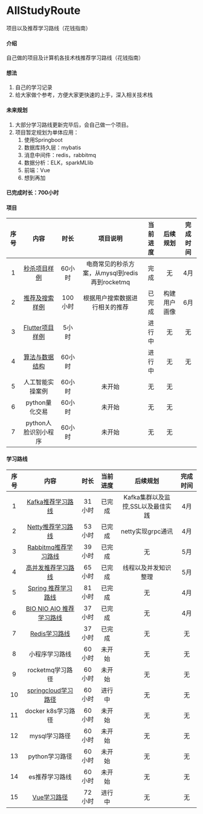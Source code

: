 # AllStudyRoute
项目以及推荐学习路线（花钱指南）

#### 介绍
自己做的项目及计算机各技术栈推荐学习路线（花钱指南）

#### 想法
1. 自己的学习记录
2. 给大家做个参考，方便大家更快速的上手，深入相关技术栈

#### 未来规划
1. 大部分学习路线更新完毕后，会自己做一个项目。
3. 项目暂定规划为单体应用：
    1. 使用Springboot
    2. 数据库持久层：mybatis
    3. 消息中间件：redis，rabbitmq
    4. 数据分析：ELK，sparkMLlib
    5. 前端：Vue
    6. 想到再加

#### 已完成时长：700小时


#### 项目
| 序号| 内容 | 时长 |项目说明|当前进度|后续规划|完成时间|
| :---: | :----: | :----: |:----: |:----: |:----: |:----: |
| 1 | [秒杀项目样例](https://github.com/NewPracticer/SpikeExample)| 60小时|电商常见的秒杀方案，从mysql到redis再到rocketmq|完成|无|4月
| 2 | [推荐及搜索样例](https://github.com/NewPracticer/SearchRecommend)| 100小时|根据用户搜索数据进行相关的推荐|已完成|构建用户画像|6月
| 3 | [Flutter项目样例](https://github.com/NewPracticer/FlutterProjectAndRoute)| 5小时||进行中|无|无
| 4 | [算法与数据结构](https://github.com/NewPracticer/DataStructure)| 60小时||进行中|无|无
| 5 | 人工智能实操案例| 60小时|未开始|无|无
| 6 | python量化交易| 60小时|未开始|无|无
| 7 | python人脸识别小程序| 60小时|未开始|无|无

#### 学习路线 
| 序号| 内容 | 时长 |当前进度|后续规划|完成时间|
| :---: | :----: | :----: |:----: |:----: |:----: |
| 1 | [Kafka推荐学习路线](https://github.com/NewPracticer/KafkaStudyRoute) | 31小时 |已完成 |Kafka集群以及监控,SSL以及最佳实践|4月
| 2 | [Netty推荐学习路线](https://github.com/NewPracticer/netty)| 53小时|已完成|netty实现grpc通讯|4月
| 3 | [Rabbitmq推荐学习路线](https://github.com/NewPracticer/RabbbitStudy)| 39小时|已完成|无|5月
| 4 | [高并发推荐学习路线](https://github.com/NewPracticer/HighConcurrency)| 65小时|已完成|线程以及并发知识整理|5月
| 5 | [Spring 推荐学习路线](https://github.com/NewPracticer/SpringStudyRote)| 81小时|已完成|无|4月
| 6 | [BIO NIO AIO 推荐学习路线](https://github.com/NewPracticer/BIONIOAIO)| 37小时|已完成|无|4月
| 7 | [Redis学习路线](https://github.com/NewPracticer/RedisRoute)| 37小时|已完成|无|无
| 8 | 小程序学习路线| 60小时|未开始|无|无
| 9 | rocketmq学习路径| 60小时|未开始|无|无
| 10 | [springcloud学习路径](https://github.com/NewPracticer/SpringCloudRoute)| 60小时|进行中|无|无
| 11 | docker k8s学习路径| 60小时|未开始|无|无
| 12 | mysql学习路径| 60小时|未开始|无|无
| 13 | python学习路径| 60小时|未开始|无|无
| 14 | es推荐学习路线| 60小时|未开始|无|无
| 15 | [Vue学习路径](https://github.com/NewPracticer/VueProjectAndRoute)| 72小时|进行中|无|无


